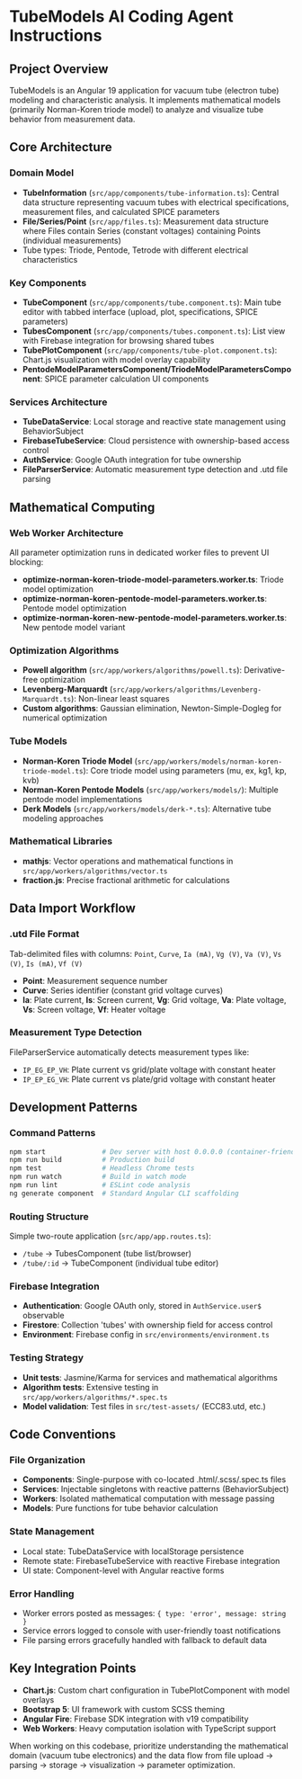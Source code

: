 # TubeModels AI Coding Agent Instructions

## Project Overview

TubeModels is an Angular 19 application for vacuum tube (electron tube) modeling and characteristic analysis. It implements mathematical models (primarily Norman-Koren triode model) to analyze and visualize tube behavior from measurement data.

## Core Architecture

### Domain Model

- **TubeInformation** (`src/app/components/tube-information.ts`): Central data structure representing vacuum tubes with electrical specifications, measurement files, and calculated SPICE parameters
- **File/Series/Point** (`src/app/files.ts`): Measurement data structure where Files contain Series (constant voltages) containing Points (individual measurements)
- Tube types: Triode, Pentode, Tetrode with different electrical characteristics

### Key Components

- **TubeComponent** (`src/app/components/tube.component.ts`): Main tube editor with tabbed interface (upload, plot, specifications, SPICE parameters)
- **TubesComponent** (`src/app/components/tubes.component.ts`): List view with Firebase integration for browsing shared tubes  
- **TubePlotComponent** (`src/app/components/tube-plot.component.ts`): Chart.js visualization with model overlay capability
- **PentodeModelParametersComponent/TriodeModelParametersComponent**: SPICE parameter calculation UI components

### Services Architecture

- **TubeDataService**: Local storage and reactive state management using BehaviorSubject
- **FirebaseTubeService**: Cloud persistence with ownership-based access control
- **AuthService**: Google OAuth integration for tube ownership
- **FileParserService**: Automatic measurement type detection and .utd file parsing

## Mathematical Computing

### Web Worker Architecture

All parameter optimization runs in dedicated worker files to prevent UI blocking:

- **optimize-norman-koren-triode-model-parameters.worker.ts**: Triode model optimization
- **optimize-norman-koren-pentode-model-parameters.worker.ts**: Pentode model optimization  
- **optimize-norman-koren-new-pentode-model-parameters.worker.ts**: New pentode model variant

### Optimization Algorithms

- **Powell algorithm** (`src/app/workers/algorithms/powell.ts`): Derivative-free optimization
- **Levenberg-Marquardt** (`src/app/workers/algorithms/Levenberg-Marquardt.ts`): Non-linear least squares
- **Custom algorithms**: Gaussian elimination, Newton-Simple-Dogleg for numerical optimization

### Tube Models

- **Norman-Koren Triode Model** (`src/app/workers/models/norman-koren-triode-model.ts`): Core triode model using parameters (mu, ex, kg1, kp, kvb)
- **Norman-Koren Pentode Models** (`src/app/workers/models/`): Multiple pentode model implementations
- **Derk Models** (`src/app/workers/models/derk-*.ts`): Alternative tube modeling approaches

### Mathematical Libraries

- **mathjs**: Vector operations and mathematical functions in `src/app/workers/algorithms/vector.ts`
- **fraction.js**: Precise fractional arithmetic for calculations

## Data Import Workflow

### .utd File Format

Tab-delimited files with columns: `Point`, `Curve`, `Ia (mA)`, `Vg (V)`, `Va (V)`, `Vs (V)`, `Is (mA)`, `Vf (V)`

- **Point**: Measurement sequence number
- **Curve**: Series identifier (constant grid voltage curves)
- **Ia**: Plate current, **Is**: Screen current, **Vg**: Grid voltage, **Va**: Plate voltage, **Vs**: Screen voltage, **Vf**: Heater voltage

### Measurement Type Detection

FileParserService automatically detects measurement types like:

- `IP_EG_EP_VH`: Plate current vs grid/plate voltage with constant heater
- `IP_EP_EG_VH`: Plate current vs plate/grid voltage with constant heater

## Development Patterns

### Command Patterns

```bash
npm start              # Dev server with host 0.0.0.0 (container-friendly)
npm run build          # Production build
npm test               # Headless Chrome tests
npm run watch          # Build in watch mode
npm run lint           # ESLint code analysis
ng generate component  # Standard Angular CLI scaffolding
```

### Routing Structure

Simple two-route application (`src/app/app.routes.ts`):
- `/tube` → TubesComponent (tube list/browser)  
- `/tube/:id` → TubeComponent (individual tube editor)

### Firebase Integration

- **Authentication**: Google OAuth only, stored in `AuthService.user$` observable
- **Firestore**: Collection 'tubes' with ownership field for access control
- **Environment**: Firebase config in `src/environments/environment.ts`

### Testing Strategy

- **Unit tests**: Jasmine/Karma for services and mathematical algorithms
- **Algorithm tests**: Extensive testing in `src/app/workers/algorithms/*.spec.ts`
- **Model validation**: Test files in `src/test-assets/` (ECC83.utd, etc.)

## Code Conventions

### File Organization

- **Components**: Single-purpose with co-located .html/.scss/.spec.ts files
- **Services**: Injectable singletons with reactive patterns (BehaviorSubject)
- **Workers**: Isolated mathematical computation with message passing
- **Models**: Pure functions for tube behavior calculation

### State Management

- Local state: TubeDataService with localStorage persistence
- Remote state: FirebaseTubeService with reactive Firebase integration
- UI state: Component-level with Angular reactive forms

### Error Handling

- Worker errors posted as messages: `{ type: 'error', message: string }`
- Service errors logged to console with user-friendly toast notifications
- File parsing errors gracefully handled with fallback to default data

## Key Integration Points

- **Chart.js**: Custom chart configuration in TubePlotComponent with model overlays
- **Bootstrap 5**: UI framework with custom SCSS theming
- **Angular Fire**: Firebase SDK integration with v19 compatibility
- **Web Workers**: Heavy computation isolation with TypeScript support

When working on this codebase, prioritize understanding the mathematical domain (vacuum tube electronics) and the data flow from file upload → parsing → storage → visualization → parameter optimization.
